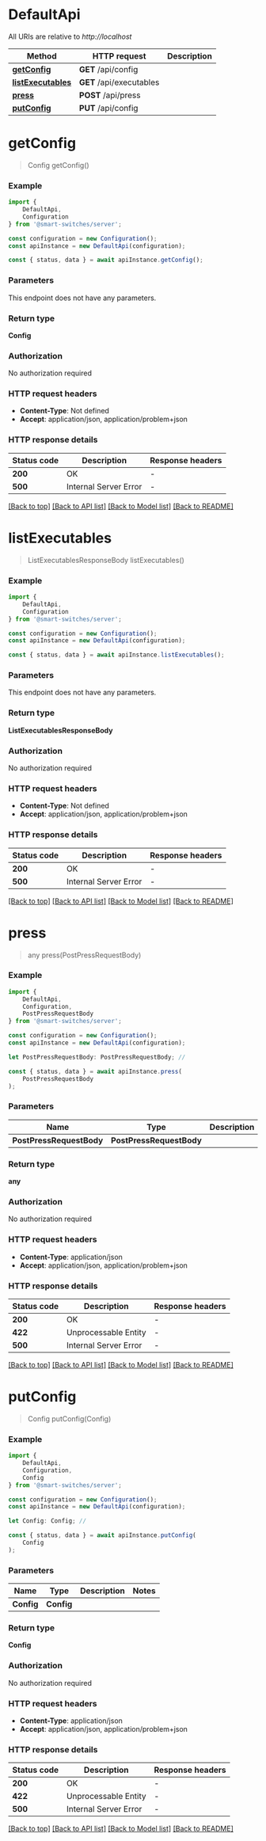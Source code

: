 # DefaultApi

All URIs are relative to *http://localhost*

|Method | HTTP request | Description|
|------------- | ------------- | -------------|
|[**getConfig**](#getconfig) | **GET** /api/config | |
|[**listExecutables**](#listexecutables) | **GET** /api/executables | |
|[**press**](#press) | **POST** /api/press | |
|[**putConfig**](#putconfig) | **PUT** /api/config | |

# **getConfig**
> Config getConfig()


### Example

```typescript
import {
    DefaultApi,
    Configuration
} from '@smart-switches/server';

const configuration = new Configuration();
const apiInstance = new DefaultApi(configuration);

const { status, data } = await apiInstance.getConfig();
```

### Parameters
This endpoint does not have any parameters.


### Return type

**Config**

### Authorization

No authorization required

### HTTP request headers

 - **Content-Type**: Not defined
 - **Accept**: application/json, application/problem+json


### HTTP response details
| Status code | Description | Response headers |
|-------------|-------------|------------------|
|**200** | OK |  -  |
|**500** | Internal Server Error |  -  |

[[Back to top]](#) [[Back to API list]](../README.md#documentation-for-api-endpoints) [[Back to Model list]](../README.md#documentation-for-models) [[Back to README]](../README.md)

# **listExecutables**
> ListExecutablesResponseBody listExecutables()


### Example

```typescript
import {
    DefaultApi,
    Configuration
} from '@smart-switches/server';

const configuration = new Configuration();
const apiInstance = new DefaultApi(configuration);

const { status, data } = await apiInstance.listExecutables();
```

### Parameters
This endpoint does not have any parameters.


### Return type

**ListExecutablesResponseBody**

### Authorization

No authorization required

### HTTP request headers

 - **Content-Type**: Not defined
 - **Accept**: application/json, application/problem+json


### HTTP response details
| Status code | Description | Response headers |
|-------------|-------------|------------------|
|**200** | OK |  -  |
|**500** | Internal Server Error |  -  |

[[Back to top]](#) [[Back to API list]](../README.md#documentation-for-api-endpoints) [[Back to Model list]](../README.md#documentation-for-models) [[Back to README]](../README.md)

# **press**
> any press(PostPressRequestBody)


### Example

```typescript
import {
    DefaultApi,
    Configuration,
    PostPressRequestBody
} from '@smart-switches/server';

const configuration = new Configuration();
const apiInstance = new DefaultApi(configuration);

let PostPressRequestBody: PostPressRequestBody; //

const { status, data } = await apiInstance.press(
    PostPressRequestBody
);
```

### Parameters

|Name | Type | Description  | Notes|
|------------- | ------------- | ------------- | -------------|
| **PostPressRequestBody** | **PostPressRequestBody**|  | |


### Return type

**any**

### Authorization

No authorization required

### HTTP request headers

 - **Content-Type**: application/json
 - **Accept**: application/json, application/problem+json


### HTTP response details
| Status code | Description | Response headers |
|-------------|-------------|------------------|
|**200** | OK |  -  |
|**422** | Unprocessable Entity |  -  |
|**500** | Internal Server Error |  -  |

[[Back to top]](#) [[Back to API list]](../README.md#documentation-for-api-endpoints) [[Back to Model list]](../README.md#documentation-for-models) [[Back to README]](../README.md)

# **putConfig**
> Config putConfig(Config)


### Example

```typescript
import {
    DefaultApi,
    Configuration,
    Config
} from '@smart-switches/server';

const configuration = new Configuration();
const apiInstance = new DefaultApi(configuration);

let Config: Config; //

const { status, data } = await apiInstance.putConfig(
    Config
);
```

### Parameters

|Name | Type | Description  | Notes|
|------------- | ------------- | ------------- | -------------|
| **Config** | **Config**|  | |


### Return type

**Config**

### Authorization

No authorization required

### HTTP request headers

 - **Content-Type**: application/json
 - **Accept**: application/json, application/problem+json


### HTTP response details
| Status code | Description | Response headers |
|-------------|-------------|------------------|
|**200** | OK |  -  |
|**422** | Unprocessable Entity |  -  |
|**500** | Internal Server Error |  -  |

[[Back to top]](#) [[Back to API list]](../README.md#documentation-for-api-endpoints) [[Back to Model list]](../README.md#documentation-for-models) [[Back to README]](../README.md)

